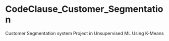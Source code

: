 # CodeClause_Customer_Segmentation
Customer Segmentation system
Project in Unsupervised ML Using K-Means 
